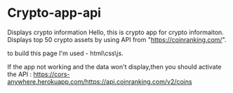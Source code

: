 # Crypto-app-api
Displays crypto information
Hello, this is crypto app for crypto informaiton. Displays top 50 crypto assets
by using API from "https://coinranking.com/".

to build this page I'm used - html\css\js.

If the app not working and the data won't display,then you should activate the API : 
https://cors-anywhere.herokuapp.com/https://api.coinranking.com/v2/coins
